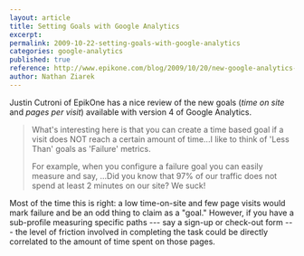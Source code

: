```yaml
---
layout: article
title: Setting Goals with Google Analytics
excerpt: 
permalink: 2009-10-22-setting-goals-with-google-analytics
categories: google-analytics 
published: true
reference: http://www.epikone.com/blog/2009/10/20/new-google-analytics-goals/
author: Nathan Ziarek
---
```


Justin Cutroni of EpikOne has a nice review of the new goals (_time on site_ and _pages per visit_) available with version 4 of Google Analytics.

> What's interesting here is that you can create a time based goal if a visit does NOT reach a certain amount of time...I like to think of 'Less Than' goals as 'Failure' metrics.
> 
> For example, when you configure a failure goal you can easily measure and say, ...Did you know that 97% of our traffic does not spend at least 2 minutes on our site? We suck!

Most of the time this is right: a low time-on-site and few page visits would mark failure and be an odd thing to claim as a "goal." However, if you have a sub-profile measuring specific paths --- say a sign-up or check-out form --- the level of friction involved in completing the task could be directly correlated to the amount of time spent on those pages.